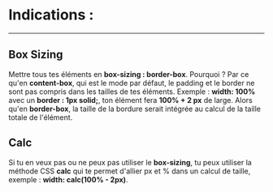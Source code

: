 # Indications :
--------------

## Box Sizing

Mettre tous tes éléments en __box-sizing : border-box__.
Pourquoi ? Par ce qu'en __content-box__, qui est le mode par défaut, le padding et le border ne sont pas 
compris dans les tailles de tes éléments. Exemple : __width: 100%__ avec un __border : 1px solid;__, ton
élément fera __100% + 2 px__ de large. Alors qu'en __border-box__, la taille de la bordure serait intégrée
au calcul de la taille totale de l'élément.


## Calc

Si tu en veux pas ou ne peux pas utiliser le __box-sizing__, tu peux utiliser la méthode CSS __calc__ qui te permet 
d'allier px et % dans un calcul de taille, exemple : __width: calc(100% - 2px)__.
